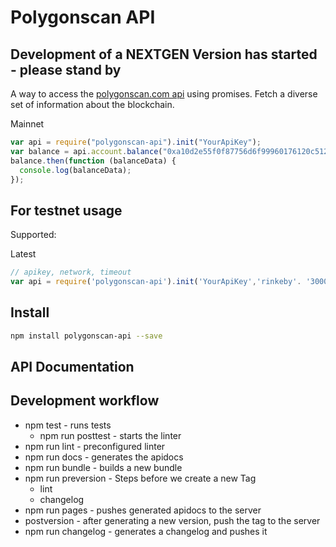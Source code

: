 # Polygonscan API

## Development of a NEXTGEN Version has started - please stand by

A way to access the [polygonscan.com api](https://polygonscan.com/apis) using promises. Fetch a diverse set of information about the blockchain.

Mainnet

```javascript
var api = require("polygonscan-api").init("YourApiKey");
var balance = api.account.balance("0xa10d2e55f0f87756d6f99960176120c512eb3e15");
balance.then(function (balanceData) {
  console.log(balanceData);
});
```

## For testnet usage

Supported:

Latest

```javascript
// apikey, network, timeout
var api = require('polygonscan-api').init('YourApiKey','rinkeby'. '3000');
```

## Install

```bash
npm install polygonscan-api --save
```

## API Documentation

## Development workflow

- npm test - runs tests
  - npm run posttest - starts the linter
- npm run lint - preconfigured linter
- npm run docs - generates the apidocs
- npm run bundle - builds a new bundle
- npm run preversion - Steps before we create a new Tag
  - lint
  - changelog
- npm run pages - pushes generated apidocs to the server
- postversion - after generating a new version, push the tag to the server
- npm run changelog - generates a changelog and pushes it

